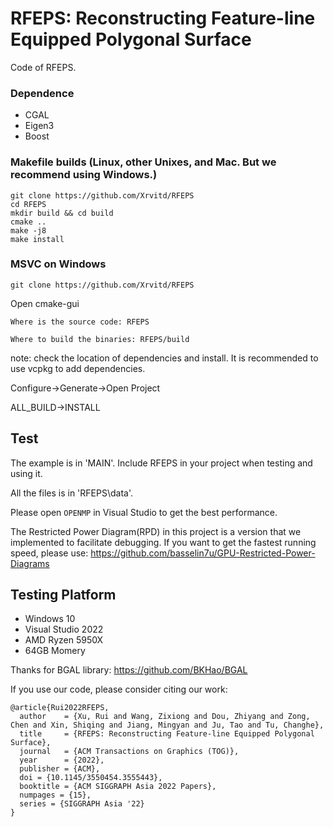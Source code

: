 # RFEPS: Reconstructing Feature-line Equipped Polygonal Surface 
Code of RFEPS.

### Dependence

- CGAL 
- Eigen3
- Boost

### Makefile builds (Linux, other Unixes, and Mac. But we recommend using Windows.)

```
git clone https://github.com/Xrvitd/RFEPS
cd RFEPS
mkdir build && cd build
cmake ..
make -j8
make install
```


### MSVC on Windows

```
git clone https://github.com/Xrvitd/RFEPS
```
Open cmake-gui

```
Where is the source code: RFEPS

Where to build the binaries: RFEPS/build
```

note: check the location of dependencies and install. It is recommended to use vcpkg to add dependencies.

Configure->Generate->Open Project

ALL_BUILD->INSTALL



## Test

The example is in 'MAIN'. Include RFEPS in your project when testing and using it.

All the files is in 'RFEPS\data'. 

Please open ``OPENMP`` in Visual Studio to get the best performance.

The Restricted Power Diagram(RPD) in this project is a version that we implemented to facilitate debugging. If you want to get the fastest running speed, please use:
https://github.com/basselin7u/GPU-Restricted-Power-Diagrams


## Testing Platform
- Windows 10 
- Visual Studio 2022
- AMD Ryzen 5950X
- 64GB Momery

Thanks for BGAL library: https://github.com/BKHao/BGAL

If you use our code, please consider citing our work:
```
@article{Rui2022RFEPS,
  author    = {Xu, Rui and Wang, Zixiong and Dou, Zhiyang and Zong, Chen and Xin, Shiqing and Jiang, Mingyan and Ju, Tao and Tu, Changhe},
  title     = {RFEPS: Reconstructing Feature-line Equipped Polygonal Surface},
  journal   = {ACM Transactions on Graphics (TOG)},
  year      = {2022},
  publisher = {ACM},
  doi = {10.1145/3550454.3555443},
  booktitle = {ACM SIGGRAPH Asia 2022 Papers},
  numpages = {15},
  series = {SIGGRAPH Asia '22}
}
```

